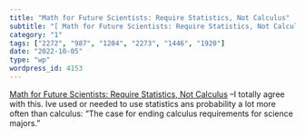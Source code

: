 ```yaml
---
title: "Math for Future Scientists: Require Statistics, Not Calculus"
subtitle: "[ Math for Future Scientists: Require Statistics, Not Calculus]( https://quillette.com/2022/09/15/ma..."
category: "1"
tags: ["2272", "987", "1204", "2273", "1446", "1920"]
date: "2022-10-05"
type: "wp"
wordpress_id: 4153
---
```

[ Math for Future Scientists: Require Statistics, Not Calculus]( https://quillette.com/2022/09/15/math-for-future-darwins/) –I totally agree with this. Ive used or needed to use statistics ans probability a lot more often than calculus: “The case for ending calculus requirements for science majors.”